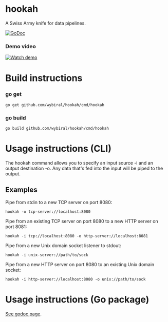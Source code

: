 # hookah
A Swiss Army knife for data pipelines.

[![GoDoc](https://godoc.org/github.com/wybiral/hookah?status.svg)](https://godoc.org/github.com/wybiral/hookah)

### Demo video
[![Watch demo](https://img.youtube.com/vi/AdFzK9sDywg/0.jpg)](https://www.youtube.com/watch?v=AdFzK9sDywg)

# Build instructions
### go get
```
go get github.com/wybiral/hookah/cmd/hookah
```
### go build
```
go build github.com/wybiral/hookah/cmd/hookah
```

# Usage instructions (CLI)
The hookah command allows you to specify an input source -i and an output destination -o.
Any data that's fed into the input will be piped to the output.

## Examples

Pipe from stdin to a new TCP server on port 8080:
```
hookah -o tcp-server://localhost:8080
```

Pipe from an existing TCP server on port 8080 to a new HTTP server on port 8081:
```
hookah -i tcp://localhost:8080 -o http-server://localhost:8081
```

Pipe from a new Unix domain socket listener to stdout:
```
hookah -i unix-server://path/to/sock
```

Pipe from a new HTTP server on port 8080 to an existing Unix domain socket:
```
hookah -i http-server://localhost:8080 -o unix://path/to/sock
```

# Usage instructions (Go package)
[See godoc page](https://godoc.org/github.com/wybiral/hookah).
